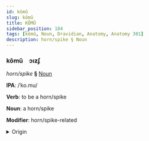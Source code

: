 ```yaml
---
id: kômû
slug: kômû
title: KÔMÛ
sidebar_position: 184
tags: [kômû, Noun, Dravidian, Anatomy, Anatomy 301]
description: horn/spike § Noun
---
```


### kômû&emsp;<span kind="abugida">ɔıƶʄ</span>

*horn/spike* **§** [Noun](../../tags/Noun)

**IPA**: /ˈko.mu/

**Verb**: to be a horn/spike

**Noun**: a horn/spike

**Modifier**: horn/spike-related

<details>
    <summary>Origin</summary>
    Telugu కొమ్ము kommu /komːu/<br/>
    <em>Dravidian Language Family</em>
</details>